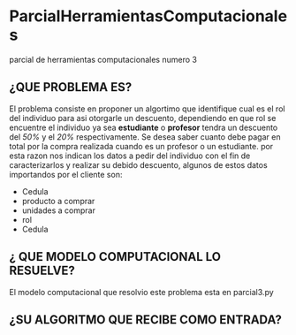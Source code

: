 # ParcialHerramientasComputacionales
parcial de herramientas computacionales numero 3
## ¿QUE PROBLEMA ES?
El problema consiste en proponer un algortimo que identifique cual es el rol del individuo para asi otorgarle un descuento, dependiendo en que rol se encuentre el individuo ya sea **estudiante** o **profesor** tendra un descuento del _50%_ y el _20%_ respectivamente.
Se desea saber cuanto debe pagar en total por la compra realizada cuando es un profesor o un estudiante. por esta razon nos indican los datos a pedir del individuo con el fin de caracterizarlos y realizar su debido descuento, algunos de estos datos importandos por el cliente son:
* Cedula
* producto a comprar
* unidades a comprar
* rol 
* Cedula

## ¿ QUE MODELO COMPUTACIONAL LO RESUELVE?
El modelo computacional que resolvio este problema esta en 
parcial3.py
## ¿SU ALGORITMO QUE RECIBE COMO ENTRADA?

